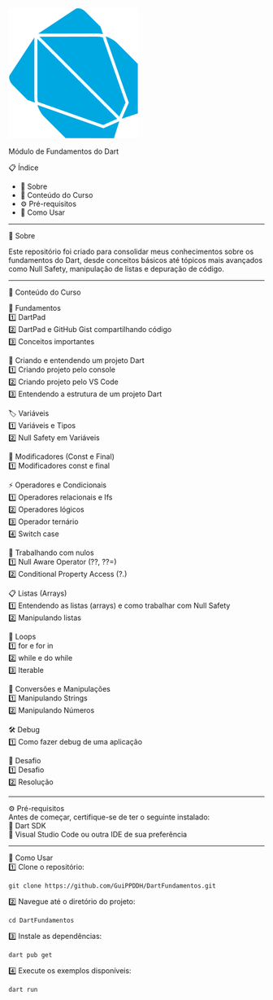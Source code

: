 <p class="has-line-data" data-line-start="0" data-line-end="1"><img src="https://raw.githubusercontent.com/devicons/devicon/master/icons/dart/dart-plain.svg" alt="Dart"></p>
<p class="has-line-data" data-line-start="2" data-line-end="3">Módulo de Fundamentos do Dart</p>
<p class="has-line-data" data-line-start="4" data-line-end="5">📋 Índice</p>
<ul>
<li class="has-line-data" data-line-start="5" data-line-end="6">📖 Sobre</li>
<li class="has-line-data" data-line-start="6" data-line-end="7">📝 Conteúdo do Curso</li>
<li class="has-line-data" data-line-start="7" data-line-end="8">⚙️ Pré-requisitos</li>
<li class="has-line-data" data-line-start="8" data-line-end="10">🚀 Como Usar</li>
</ul>
<hr>
<p class="has-line-data" data-line-start="11" data-line-end="12">📖 Sobre</p>
<p class="has-line-data" data-line-start="13" data-line-end="14">Este repositório foi criado para consolidar meus conhecimentos sobre os fundamentos do Dart, desde conceitos básicos até tópicos mais avançados como Null Safety, manipulação de listas e depuração de código.</p>
<hr>
<p class="has-line-data" data-line-start="16" data-line-end="17">📝 Conteúdo do Curso</p>
<p class="has-line-data" data-line-start="18" data-line-end="22">📌 Fundamentos<br>
1️⃣ DartPad<br>
2️⃣ DartPad e GitHub Gist compartilhando código<br>
3️⃣ Conceitos importantes</p>
<p class="has-line-data" data-line-start="24" data-line-end="28">📁 Criando e entendendo um projeto Dart<br>
1️⃣ Criando projeto pelo console<br>
2️⃣ Criando projeto pelo VS Code<br>
3️⃣ Entendendo a estrutura de um projeto Dart</p>
<p class="has-line-data" data-line-start="30" data-line-end="33">🏷 Variáveis<br>
1️⃣ Variáveis e Tipos<br>
2️⃣ Null Safety em Variáveis</p>
<p class="has-line-data" data-line-start="35" data-line-end="37">🔐 Modificadores (Const e Final)<br>
1️⃣ Modificadores const e final</p>
<p class="has-line-data" data-line-start="39" data-line-end="44">⚡ Operadores e Condicionais<br>
1️⃣ Operadores relacionais e Ifs<br>
2️⃣ Operadores lógicos<br>
3️⃣ Operador ternário<br>
4️⃣ Switch case</p>
<p class="has-line-data" data-line-start="46" data-line-end="49">🚀 Trabalhando com nulos<br>
1️⃣ Null Aware Operator (??, ??=)<br>
2️⃣ Conditional Property Access (?.)</p>
<p class="has-line-data" data-line-start="51" data-line-end="54">📋 Listas (Arrays)<br>
1️⃣ Entendendo as listas (arrays) e como trabalhar com Null Safety<br>
2️⃣ Manipulando listas</p>
<p class="has-line-data" data-line-start="56" data-line-end="60">🔄 Loops<br>
1️⃣ for e for in<br>
2️⃣ while e do while<br>
3️⃣ Iterable</p>
<p class="has-line-data" data-line-start="62" data-line-end="65">🔢 Conversões e Manipulações<br>
1️⃣ Manipulando Strings<br>
2️⃣ Manipulando Números</p>
<p class="has-line-data" data-line-start="67" data-line-end="69">🛠 Debug<br>
1️⃣ Como fazer debug de uma aplicação</p>
<p class="has-line-data" data-line-start="71" data-line-end="74">🎯 Desafio<br>
1️⃣ Desafio<br>
2️⃣ Resolução</p>
<hr>
<p class="has-line-data" data-line-start="76" data-line-end="80">⚙️ Pré-requisitos<br>
Antes de começar, certifique-se de ter o seguinte instalado:<br>
🔹 Dart SDK<br>
🔹 Visual Studio Code ou outra IDE de sua preferência</p>
<hr>
<p class="has-line-data" data-line-start="82" data-line-end="84">🚀 Como Usar<br>
1️⃣ Clone o repositório:</p>
<pre><code class="has-line-data" data-line-start="86" data-line-end="88" class="language-bash">git <span class="hljs-built_in">clone</span> https://github.com/GuiPPDDH/DartFundamentos.git
</code></pre>
<p class="has-line-data" data-line-start="88" data-line-end="89">2️⃣ Navegue até o diretório do projeto:</p>
<pre><code class="has-line-data" data-line-start="90" data-line-end="92" class="language-bash"><span class="hljs-built_in">cd</span> DartFundamentos
</code></pre>
<p class="has-line-data" data-line-start="92" data-line-end="93">3️⃣ Instale as dependências:</p>
<pre><code class="has-line-data" data-line-start="94" data-line-end="96" class="language-bash">dart pub get
</code></pre>
<p class="has-line-data" data-line-start="96" data-line-end="97">4️⃣ Execute os exemplos disponíveis:</p>
<pre><code class="has-line-data" data-line-start="99" data-line-end="101" class="language-bash">dart run
</code></pre>
